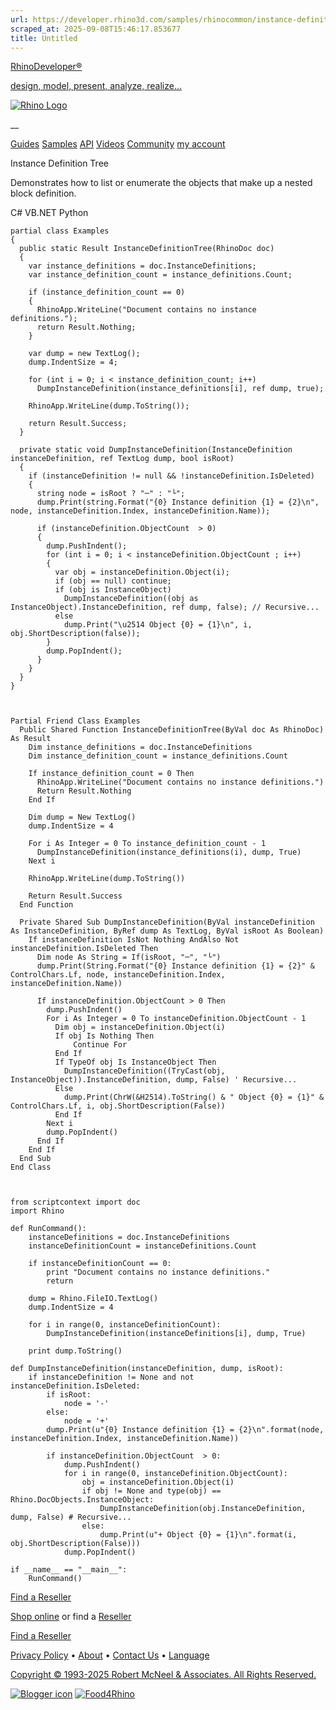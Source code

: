 ```yaml
---
url: https://developer.rhino3d.com/samples/rhinocommon/instance-definition-tree/
scraped_at: 2025-09-08T15:46:17.853677
title: Untitled
---
```


[RhinoDeveloper®](/)

[design, model, present, analyze, realize...](/)

[![Rhino Logo](https://developer.rhino3d.com/images/rhinodevlogo.png)](/)

__

[Guides](https://developer.rhino3d.com/guides)
[Samples](https://developer.rhino3d.com/samples)
[API](https://developer.rhino3d.com/api)
[Videos](https://developer.rhino3d.com/videos)
[Community](https://discourse.mcneel.com/c/rhino-developer) [my account
](https://www.rhino3d.com/my-account/ "Manage your account, licenses, and
teams")

Instance Definition Tree

Demonstrates how to list or enumerate the objects that make up a nested block
definition.

C# VB.NET Python

    
    
    partial class Examples
    {
      public static Result InstanceDefinitionTree(RhinoDoc doc)
      {
        var instance_definitions = doc.InstanceDefinitions;
        var instance_definition_count = instance_definitions.Count;
    
        if (instance_definition_count == 0)
        {
          RhinoApp.WriteLine("Document contains no instance definitions.");
          return Result.Nothing;
        }
    
        var dump = new TextLog();
        dump.IndentSize = 4;
    
        for (int i = 0; i < instance_definition_count; i++)
          DumpInstanceDefinition(instance_definitions[i], ref dump, true);
    
        RhinoApp.WriteLine(dump.ToString());
    
        return Result.Success;
      }
    
      private static void DumpInstanceDefinition(InstanceDefinition instanceDefinition, ref TextLog dump, bool isRoot)
      {
        if (instanceDefinition != null && !instanceDefinition.IsDeleted)
        {
          string node = isRoot ? "─" : "└";
          dump.Print(string.Format("{0} Instance definition {1} = {2}\n", node, instanceDefinition.Index, instanceDefinition.Name));
    
          if (instanceDefinition.ObjectCount  > 0)
          {
            dump.PushIndent();
            for (int i = 0; i < instanceDefinition.ObjectCount ; i++)
            {
              var obj = instanceDefinition.Object(i);
              if (obj == null) continue;
              if (obj is InstanceObject)
                DumpInstanceDefinition((obj as InstanceObject).InstanceDefinition, ref dump, false); // Recursive...
              else
                dump.Print("\u2514 Object {0} = {1}\n", i, obj.ShortDescription(false));
            }
            dump.PopIndent();
          }
        }
      }
    }
    
    
    
    Partial Friend Class Examples
      Public Shared Function InstanceDefinitionTree(ByVal doc As RhinoDoc) As Result
    	Dim instance_definitions = doc.InstanceDefinitions
    	Dim instance_definition_count = instance_definitions.Count
    
    	If instance_definition_count = 0 Then
    	  RhinoApp.WriteLine("Document contains no instance definitions.")
    	  Return Result.Nothing
    	End If
    
    	Dim dump = New TextLog()
    	dump.IndentSize = 4
    
    	For i As Integer = 0 To instance_definition_count - 1
    	  DumpInstanceDefinition(instance_definitions(i), dump, True)
    	Next i
    
    	RhinoApp.WriteLine(dump.ToString())
    
    	Return Result.Success
      End Function
    
      Private Shared Sub DumpInstanceDefinition(ByVal instanceDefinition As InstanceDefinition, ByRef dump As TextLog, ByVal isRoot As Boolean)
    	If instanceDefinition IsNot Nothing AndAlso Not instanceDefinition.IsDeleted Then
    	  Dim node As String = If(isRoot, "─", "└")
    	  dump.Print(String.Format("{0} Instance definition {1} = {2}" & ControlChars.Lf, node, instanceDefinition.Index, instanceDefinition.Name))
    
    	  If instanceDefinition.ObjectCount > 0 Then
    		dump.PushIndent()
    		For i As Integer = 0 To instanceDefinition.ObjectCount - 1
    		  Dim obj = instanceDefinition.Object(i)
    		  If obj Is Nothing Then
    			  Continue For
    		  End If
    		  If TypeOf obj Is InstanceObject Then
    			DumpInstanceDefinition((TryCast(obj, InstanceObject)).InstanceDefinition, dump, False) ' Recursive...
    		  Else
    			dump.Print(ChrW(&H2514).ToString() & " Object {0} = {1}" & ControlChars.Lf, i, obj.ShortDescription(False))
    		  End If
    		Next i
    		dump.PopIndent()
    	  End If
    	End If
      End Sub
    End Class
    
    
    
    from scriptcontext import doc
    import Rhino
    
    def RunCommand():
        instanceDefinitions = doc.InstanceDefinitions
        instanceDefinitionCount = instanceDefinitions.Count
    
        if instanceDefinitionCount == 0:
            print "Document contains no instance definitions."
            return
    
        dump = Rhino.FileIO.TextLog()
        dump.IndentSize = 4
    
        for i in range(0, instanceDefinitionCount):
            DumpInstanceDefinition(instanceDefinitions[i], dump, True)
    
        print dump.ToString()
    
    def DumpInstanceDefinition(instanceDefinition, dump, isRoot):
        if instanceDefinition != None and not instanceDefinition.IsDeleted:
            if isRoot:
                node = '-'
            else:
                node = '+'
            dump.Print(u"{0} Instance definition {1} = {2}\n".format(node, instanceDefinition.Index, instanceDefinition.Name))
    
            if instanceDefinition.ObjectCount  > 0:
                dump.PushIndent()
                for i in range(0, instanceDefinition.ObjectCount):
                    obj = instanceDefinition.Object(i)
                    if obj != None and type(obj) == Rhino.DocObjects.InstanceObject:
                        DumpInstanceDefinition(obj.InstanceDefinition, dump, False) # Recursive...
                    else:
                        dump.Print(u"+ Object {0} = {1}\n".format(i, obj.ShortDescription(False)))
                dump.PopIndent()
    
    if __name__ == "__main__":
        RunCommand()
    

  

[Find a Reseller](https://www.rhino3d.com/sales)

[Shop online](https://www.rhino3d.com/store) or find a
[Reseller](https://www.rhino3d.com/sales)

[Find a Reseller](https://www.rhino3d.com/sales)

[Privacy Policy](https://www.rhino3d.com/privacy) •
[About](https://www.rhino3d.com/mcneel/about) • [Contact
Us](https://www.rhino3d.com/mcneel/contact) • [
Language](https://www.rhino3d.com/language "Change to a different region or
language")

[Copyright © 1993-2025 Robert McNeel & Associates. All Rights
Reserved.](https://www.rhino3d.com/mcneel/about)

[](https://www.facebook.com/McNeelRhinoceros/)
[](https://twitter.com/bobmcneel) [](https://www.linkedin.com/groups/75313/)
[](https://www.youtube.com/user/RhinoGuide/videos) [](https://vimeo.com/rhino)
[![Blogger
icon](https://developer.rhino3d.com/images/blogger.svg)](http://blog.rhino3d.com/)
[![Food4Rhino](https://developer.rhino3d.com/images/f4r_icon_01.svg)](https://www.food4rhino.com)

